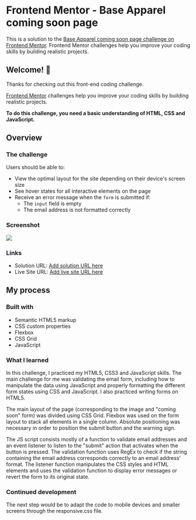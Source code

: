 # Frontend Mentor - Base Apparel coming soon page

This is a solution to the [Base Apparel coming soon page challenge on Frontend Mentor](https://www.frontendmentor.io/challenges/base-apparel-coming-soon-page-5d46b47f8db8a7063f9331a0). Frontend Mentor challenges help you improve your coding skills by building realistic projects. 

## Welcome! 👋

Thanks for checking out this front-end coding challenge.

[Frontend Mentor](https://www.frontendmentor.io) challenges help you improve your coding skills by building realistic projects.

**To do this challenge, you need a basic understanding of HTML, CSS and JavaScript.**

## Overview

### The challenge

Users should be able to:

- View the optimal layout for the site depending on their device's screen size
- See hover states for all interactive elements on the page
- Receive an error message when the `form` is submitted if:
  - The `input` field is empty
  - The email address is not formatted correctly

### Screenshot

![](./screenshot.jpg)


### Links

- Solution URL: [Add solution URL here](https://your-solution-url.com)
- Live Site URL: [Add live site URL here](https://your-live-site-url.com)

## My process

### Built with

- Semantic HTML5 markup
- CSS custom properties
- Flexbox
- CSS Grid
- JavaScript

### What I learned

In this challenge, I practiced my HTML5, CSS3 and JavaScript skills. The main challenge for me was validating the email form, including how to manipulate the data using JavaScript and properly formatting the different form states using CSS and JavaScript. I also practiced writing forms on HTML5.

The main layout of the page (corresponding to the image and "coming soon" form) was divided using CSS Grid. Flexbox was used on the form layout to stack all elements in a single column. Absolute positioning was necessary in order to position the submit button and the warning sign.

The JS script consists mostly of a function to validate email addresses and an event listener to listen to the "submit" action that activates when the button is pressed. The validation function uses RegEx to check if the string containing the email address corresponds correctly to an email address' format. The listener function manipulates the CSS styles and HTML elements and uses the validation function to display error messages or revert the form to its original state.

### Continued development

The next step would be to adapt the code to mobile devices and smaller screens through the responsive.css file.
